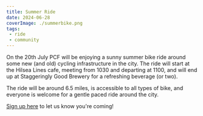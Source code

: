 ```yaml
---
title: Summer Ride
date: 2024-06-28
coverImage: ./summerbike.png
tags:
 - ride
 - community
---
```


On the 20th July PCF will be enjoying a sunny summer bike ride around some new (and old) cycling infrastructure in the city.  The ride will start at the Hilsea Lines cafe, meeting from 1030 and departing at 1100, and will end up at Staggeringly Good Brewery for a refreshing beverage (or two).

The ride will be around 6.5 miles, is accessible to all types of bike, and everyone is welcome for a gentle paced ride around the city.

[Sign up here](https://share-eu1.hsforms.com/18d_Q3BbyRZC8mhP6JghSPA2d9bxp) to let us know you're coming!
